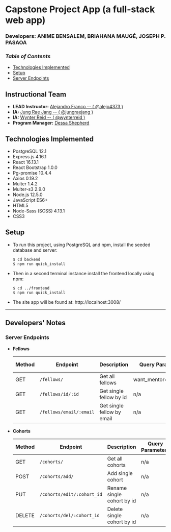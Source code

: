 # Capstone Project App (a full-stack web app)

<!-- *italicized description* -->

### **Developers: ANIME BENSALEM, BRIAHANA MAUGÉ, JOSEPH P. PASAOA**


### _Table of Contents_
+ [Technologies Implemented](#technologies-implemented)
+ [Setup](#setup)
+ [Server Endpoints](#server-endpoints)


<!-- ![screencap]() -->

## Instructional Team
+ **LEAD Instructor:** [Alejandro Franco -- ( @alejo4373 )](https://github.com/alejo4373)
+ **IA:** [Jung Rae Jang -- ( @jungraejang )](https://github.com/jungraejang)
+ **IA:** [Wynter Reid -- ( @wynterreid )](https://github.com/wynterreid)
+ **Program Manager:** [Dessa Shepherd](https://www.linkedin.com/in/dessa-shepherd-7a55b374/)

## Technologies Implemented
+ PostgreSQL 12.1
+ Express.js 4.16.1
+ React 16.13.1
+ React Bootstrap 1.0.0
+ Pg-promise 10.4.4
+ Axios 0.19.2
+ Multer 1.4.2
+ Multer-s3 2.9.0
+ Node.js 12.5.0
+ JavaScript ES6+
+ HTML5
+ Node-Sass (SCSS) 4.13.1
+ CSS3

## Setup
+ To run this project, using PostgreSQL and npm, install the seeded database and server:
  ```
  $ cd backend
  $ npm run quick_install
  ```
+ Then in a second terminal instance install the frontend locally using npm:
  ```
  $ cd ../frontend
  $ npm run quick_install
  ```
+ The site app will be found at: http://localhost:3008/

---

## Developers' Notes

### **Server Endpoints**
- **Fellows**

  | Method | Endpoint                | Description                 | Query Parameters        | Body Data |
  | ------ | ----------------------- | --------------------------- | ----------------------- | --------- |
  | GET    | `/fellows/`             | Get all fellows             | want_mentor=true\|false | n/a       |
  | GET    | `/fellows/id/:id`       | Get single fellow by id     | n/a                    | n/a       |
  | GET    | `/fellows/email/:email` | Get single fellow by email  | n/a                    | n/a       |

- **Cohorts**

  | Method | Endpoint                   | Description                 | Query Parameters | Body Data |
  | ------ | -------------------------- | --------------------------- | ---------------- | --------- |
  | GET    | `/cohorts/`                | Get all cohorts             | n/a              | n/a       |
  | POST   | `/cohorts/add/`            | Add single cohort           | n/a              | `cohort`  |
  | PUT    | `/cohorts/edit/:cohort_id` | Rename single cohort by id  | n/a              | `cohort`  |
  | DELETE | `/cohorts/del/:cohort_id`  | Delete single cohort by id  | n/a              | n/a       |

  <!--
  | POST   | `/fellows/create`       | Add a new fellow            | n/a                    | `fFirstName`, `fLastName`, `fEmail`, `cohortId` |
  | PUT    | `/fellows/update/:id`   | Edit a single fellow's data | n/a                    | `fFirstName`, `fLastName`, `fPicture`, `fBio`, `fLinkedIn`, `fGithub`, `wantMentor` |
  | DELETE | `/fellows/delete/:id`   | Delete a single fellow      | n/a                    | n/a       |
  -->

<!-- - **Users**

  | Method | Endpoint     | Description           | Body Data                |
  | ------ | ------------ | --------------------- | ------------------------ |
  | GET    | `/users`     | Get all users         | n/a                      |
  | GET    | `/users/:id` | Get single user by id | n/a                      |
  | POST   | `/users/`    | Add new user          | `username`, `avatarUrl`  | -->